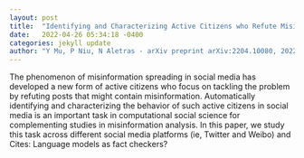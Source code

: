 ```yaml
---
layout: post
title:  "Identifying and Characterizing Active Citizens who Refute Misinformation in Social Media"
date:   2022-04-26 05:34:18 -0400
categories: jekyll update
author: "Y Mu, P Niu, N Aletras - arXiv preprint arXiv:2204.10080, 2022"
---
```

The phenomenon of misinformation spreading in social media has developed a new form of active citizens who focus on tackling the problem by refuting posts that might contain misinformation. Automatically identifying and characterizing the behavior of such active citizens in social media is an important task in computational social science for complementing studies in misinformation analysis. In this paper, we study this task across different social media platforms (ie, Twitter and Weibo) and Cites: Language models as fact checkers?